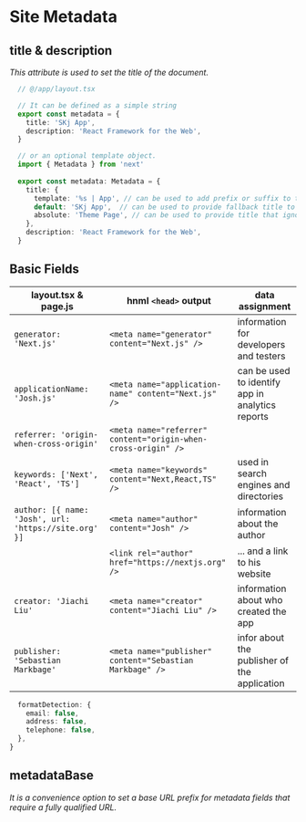 # Site Metadata

## title & description
_This attribute is used to set the title of the document._

```typescript
  // @/app/layout.tsx

  // It can be defined as a simple string
  export const metadata = {
    title: 'SKj App',
    description: 'React Framework for the Web',
  }

  // or an optional template object.
  import { Metadata } from 'next'
 
  export const metadata: Metadata = {
    title: {
      template: '%s | App', // can be used to add prefix or suffix to titles defined in child route segments
      default: 'SKj App',  // can be used to provide fallback title to child route segments that don't define title
      absolute: 'Theme Page', // can be used to provide title that ignores title.template set in parent segments
    },
    description: 'React Framework for the Web',
  }
```

## Basic Fields

|         layout.tsx & page.js                          |               hnml ``<head>`` output                          |            data assignment                        |
|-------------------------------------------------------|---------------------------------------------------------------|---------------------------------------------------|
|``generator: 'Next.js'``                               |``<meta name="generator" content="Next.js" />``                | information for developers and testers            |
|``applicationName: 'Josh.js'``                         |``<meta name="application-name" content="Next.js" />``         | can be used to identify app in analytics reports  |
|``referrer: 'origin-when-cross-origin'``               |``<meta name="referrer" content="origin-when-cross-origin" />``|   |
|``keywords: ['Next', 'React', 'TS']``                  |``<meta name="keywords" content="Next,React,TS" />``           | used in search engines and directories            |
|``author: [{ name: 'Josh', url: 'https://site.org' }]``|``<meta name="author" content="Josh" />``                      | information about the author                      |
|                                                       |``<link rel="author" href="https://nextjs.org" />``            | ... and a link to his website                     |
|``creator: 'Jiachi Liu'``                              |``<meta name="creator" content="Jiachi Liu" />``               |  information about who created the app            |
|``publisher: 'Sebastian Markbage'``                    |``<meta name="publisher" content="Sebastian Markbage" />``     |  infor about the publisher of the application     |

```typescript
  formatDetection: {
    email: false,
    address: false,
    telephone: false,
  },
}  
```

## metadataBase
_It is a convenience option to set a base URL prefix for metadata fields that require a fully qualified URL._






